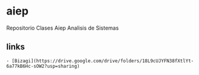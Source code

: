 # aiep

Repositorio Clases Aiep Analisis de Sistemas

## links 
    - [Bizagi](https://drive.google.com/drive/folders/18L9cUJYFN38fXtlYt-6a77kB6Hc-sOW2?usp=sharing)
